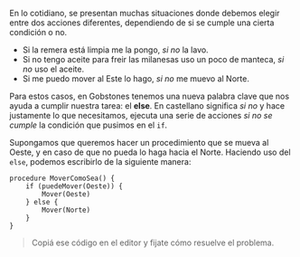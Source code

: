 En lo cotidiano, se presentan muchas situaciones donde debemos elegir entre dos acciones diferentes, dependiendo de si se cumple una cierta condición o no. 

* Si la remera está limpia me la pongo, _si no_ la lavo.
* Si no tengo aceite para freir las milanesas uso un poco de manteca, _si no_ uso el aceite.
* Si me puedo mover al Este lo hago, _si no_ me muevo al Norte.

Para estos casos, en Gobstones tenemos una nueva palabra clave que nos ayuda a cumplir nuestra tarea: el **else**. En castellano significa _si no_ y hace justamente lo que necesitamos, ejecuta una serie de acciones _si no se cumple_ la condición que pusimos en el `if`.

Supongamos que queremos hacer un procedimiento que se mueva al Oeste, y en caso de que no pueda lo haga hacia el Norte. Haciendo uso del `else`, podemos escribirlo de la siguiente manera:

```puppet
procedure MoverComoSea() {
    if (puedeMover(Oeste)) {
        Mover(Oeste)
    } else {
        Mover(Norte)
    }
}
```

> Copiá ese código en el editor y fijate cómo resuelve el problema.